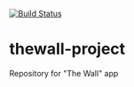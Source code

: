 [![Build Status](https://travis-ci.com/octaI/thewall-project.svg?branch=master)](https://travis-ci.com/octaI/thewall-project)

# thewall-project
Repository for "The Wall" app
